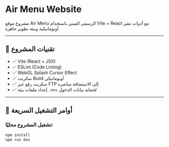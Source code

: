 # Air Menu Website

مشروع موقع Air Menu الرسمي المبني باستخدام Vite + React مع أدوات نشر أوتوماتيكية وبيئة تطوير جاهزة.

---

## 🔧 تقنيات المشروع

- ✅ Vite (React + JSX)
- ✅ ESLint (Code Linting)
- ✅ WebGL Splash Cursor Effect
- ✅ سكربت Build أوتوماتيكي
- ✅ سكربت رفع عبر FTP إلى الاستضافة مباشرة
- ✅ إعداد ملفات بيئة `.env` لحماية بيانات الدخول

---

## 🚀 أوامر التشغيل السريعة

### تشغيل المشروع محليًا:

```bash
npm install
npm run dev
